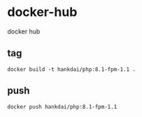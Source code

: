 # docker-hub

docker hub

## tag
`docker build -t hankdai/php:8.1-fpm-1.1 .`

## push

`docker push hankdai/php:8.1-fpm-1.1`
